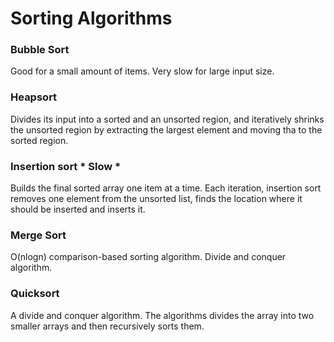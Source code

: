 Sorting Algorithms
================================

### Bubble Sort 
Good for a small amount of items. Very slow for large input size.

### Heapsort
Divides its input into a sorted and an unsorted region, and iteratively shrinks the unsorted region by extracting the largest element and moving tha to the sorted region.

### Insertion sort * Slow *
Builds the final sorted array one item at a time. Each iteration, insertion sort removes one element from the unsorted list, finds the location where it should be inserted and inserts it.

### Merge Sort
O(nlogn) comparison-based sorting algorithm. Divide and conquer algorithm.

### Quicksort
A divide and conquer algorithm. The algorithms divides the array into two smaller arrays and then recursively sorts them.
